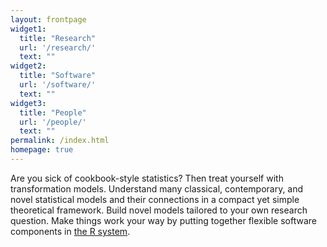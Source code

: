 ```yaml
---
layout: frontpage
widget1:
  title: "Research"
  url: '/research/'
  text: ""
widget2:
  title: "Software"
  url: '/software/'
  text: ""
widget3:
  title: "People"
  url: '/people/'
  text: ""
permalink: /index.html
homepage: true
---
```


Are you sick of cookbook-style statistics?  Then treat yourself with
transformation models.  Understand many classical, contemporary, and novel
statistical models and their connections in a compact yet simple theoretical
framework.  Build novel models tailored to your own research question.  Make
things work your way by putting together flexible software components in
[the R system](https://www.R-project.org).
